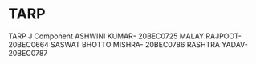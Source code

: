 # TARP
TARP J Component
ASHWINI KUMAR- 20BEC0725
MALAY RAJPOOT- 20BEC0664
SASWAT BHOTTO MISHRA- 20BEC0786
RASHTRA YADAV- 20BEC0787
